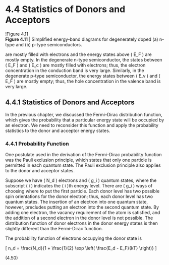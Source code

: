 # 4.4 Statistics of Donors and Acceptors

!Figure 4.11  
**Figure 4.11** | Simplified energy-band diagrams for degenerately doped (a) n-type and (b) p-type semiconductors.

are mostly filled with electrons and the energy states above \( E_F \) are mostly empty. In the degenerate n-type semiconductor, the states between \( E_F \) and \( E_c \) are mostly filled with electrons; thus, the electron concentration in the conduction band is very large. Similarly, in the degenerate p-type semiconductor, the energy states between \( E_v \) and \( E_F \) are mostly empty; thus, the hole concentration in the valence band is very large.

## 4.4.1 Statistics of Donors and Acceptors

In the previous chapter, we discussed the Fermi–Dirac distribution function, which gives the probability that a particular energy state will be occupied by an electron. We need to reconsider this function and apply the probability statistics to the donor and acceptor energy states.

### 4.4.1 Probability Function

One postulate used in the derivation of the Fermi–Dirac probability function was the Pauli exclusion principle, which states that only one particle is permitted in each quantum state. The Pauli exclusion principle also applies to the donor and acceptor states.

Suppose we have \( N_d \) electrons and \( g_i \) quantum states, where the subscript \( i \) indicates the \( i \)th energy level. There are \( g_i \) ways of choosing where to put the first particle. Each donor level has two possible spin orientations for the donor electron; thus, each donor level has two quantum states. The insertion of an electron into one quantum state, however, precludes putting an electron into the second quantum state. By adding one electron, the vacancy requirement of the atom is satisfied, and the addition of a second electron in the donor level is not possible. The distribution function of donor electrons in the donor energy states is then slightly different than the Fermi–Dirac function.

The probability function of electrons occupying the donor state is

\[
n_d = \frac{N_d}{1 + \frac{1}{2} \exp \left( \frac{E_d - E_F}{kT} \right)}
\]

(4.50)